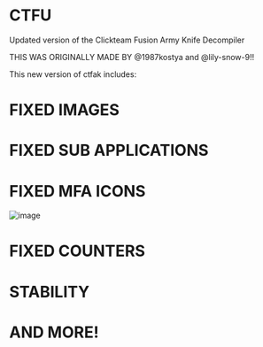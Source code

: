 # CTFU
Updated version of the Clickteam Fusion Army Knife Decompiler

THIS WAS ORIGINALLY MADE BY @1987kostya and @lily-snow-9!!


This new version of ctfak includes:
# FIXED IMAGES
# FIXED SUB APPLICATIONS
# FIXED MFA ICONS

![image](https://user-images.githubusercontent.com/99680432/190884391-14d2f35a-28a8-4a81-a304-3afe915fe082.png)

# FIXED COUNTERS
# STABILITY
# AND MORE!

